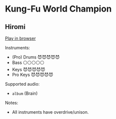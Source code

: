 # Kung\-Fu World Champion

## Hiromi


[Play in browser](http://pages.cs.wisc.edu/~tolly/customs/hiromi-uehara/kung-fu-world-champion)

Instruments:

  * (Pro) Drums 😈😈😈😈😈
  * Bass ⚪️⚪️⚪️⚪️⚪️
  * Keys 😈😈😈😈😈
  * Pro Keys 😈😈😈😈😈

Supported audio:

  * `album` (Brain)

Notes:

  * All instruments have overdrive/unison.

